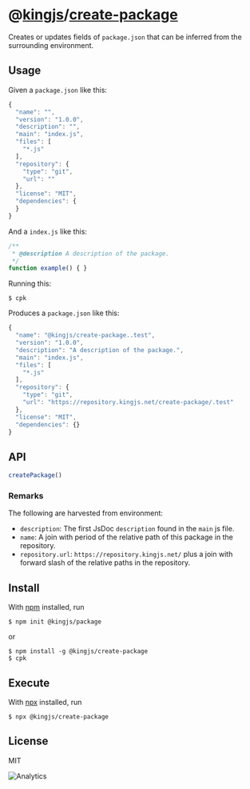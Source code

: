 # @[kingjs][@kingjs]/[create-package][ns0]
Creates or updates fields of `package.json` that can be inferred from the surrounding environment.
## Usage
Given a `package.json` like this:
```js
{
  "name": "",
  "version": "1.0.0",
  "description": "",
  "main": "index.js",
  "files": [
    "*.js"
  ],
  "repository": {
    "type": "git",
    "url": ""
  },
  "license": "MIT",
  "dependencies": {
  }
}

```
And a `index.js` like this:
```js
/**
 * @description A description of the package.
 */
function example() { }
```
Running this:
```
$ cpk
```
Produces a `package.json` like this:
```js
{
  "name": "@kingjs/create-package..test",
  "version": "1.0.0",
  "description": "A description of the package.",
  "main": "index.js",
  "files": [
    "*.js"
  ],
  "repository": {
    "type": "git",
    "url": "https://repository.kingjs.net/create-package/.test"
  },
  "license": "MIT",
  "dependencies": {}
}
``` 
## API
```ts
createPackage()
```

### Remarks
The following are harvested from environment:
- `description`: The first JsDoc `description` found in the `main` js file.
- `name`: A join with period of the relative path of this package in the repository.
- `repository.url`: `https://repository.kingjs.net/` plus a join with forward slash of the relative paths in the repository.
## Install
With [npm](https://npmjs.org/) installed, run
```
$ npm init @kingjs/package
```
or
```
$ npm install -g @kingjs/create-package
$ cpk
```
## Execute
With [npx](https://www.npmjs.com/package/npx) installed, run
```
$ npx @kingjs/create-package
```
## License
MIT

![Analytics](https://analytics.kingjs.net/create-package)

[@kingjs]: https://www.npmjs.com/package/kingjs
[ns0]: https://www.npmjs.com/package/@kingjs/create-package
